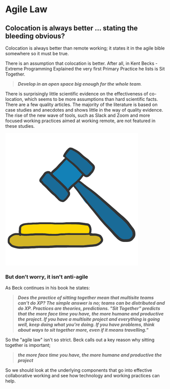 # Agile Law

## Colocation is always better … stating the bleeding obvious?

Colocation is always better than remote working; it states it in the agile bible somewhere so it must be true.

There is an assumption that colocation is better. After all, in Kent Becks - Extreme Programming Explained the very first Primary Practice he lists is Sit Together. 

> _**Develop in an open space big enough for the whole team**._

There is surprisingly little scientific evidence on the effectiveness of co-location, which seems to be more assumptions than hard scientific facts. There are a few quality articles. The majority of the literature is based on case studies and anecdotes and shows little in the way of quality evidence. The rise of the new wave of tools, such as Slack and Zoom and more focused working practices aimed at working remote, are not featured in these studies.

![](../.gitbook/assets/gavel_01.png)

### But don’t worry, it isn't anti-agile

As Beck continues in his book he states:

> _**Does the practice of sitting together mean that multisite teams can't do XP?  The simple answer is no; teams can be distributed and do XP. Practices are theories, predictions. "Sit Together" predicts that the more face time you have, the more humane and productive the project. If you have a multisite project and everything is going well, keep doing what you're doing. If you have problems, think about ways to sit together more, even if it means travelling."**_

So the "agile law" isn't so strict. Beck calls out a key reason why sitting together is important; 

> _**the more face time you have, the more humane and productive the project**_

So we should look at the underlying components that go into effective collaborative working and see how technology and working practices can help.

